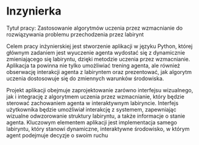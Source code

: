 # Inzynierka

Tytuł pracy: Zastosowanie algorytmów uczenia przez wzmacnianie do rozwiązywania problemu przechodzenia przez labirynt

Celem pracy inżynierskiej jest stworzenie aplikacji w języku Python, której głównym zadaniem jest wyuczenie agenta wydostać się z dynamicznie zmieniającego się labiryntu,  dzięki metodzie uczenia przez wzmacnianie. Aplikacja ta powinna nie tylko umożliwiać trening agenta, ale również obserwację interakcji agenta z labiryntem oraz prezentować, jak algorytm uczenia dostosowuje się do zmiennych warunków środowiska.

Projekt aplikacji obejmuje zaprojektowanie zarówno interfejsu wizualnego, jak i integrację z algorytmem uczenia przez wzmacnianie, który będzie sterować zachowaniem agenta w interaktywnym labiryncie. Interfejs użytkownika będzie umożliwiał interakcję z systemem, zapewniając wizualne odwzorowanie struktury labiryntu, a także informacje o stanie agenta. Kluczowym elementem aplikacji jest implementacja samego labiryntu, który stanowi dynamiczne, interaktywne środowisko, w którym agent podejmuje decyzje o swoim ruchu
